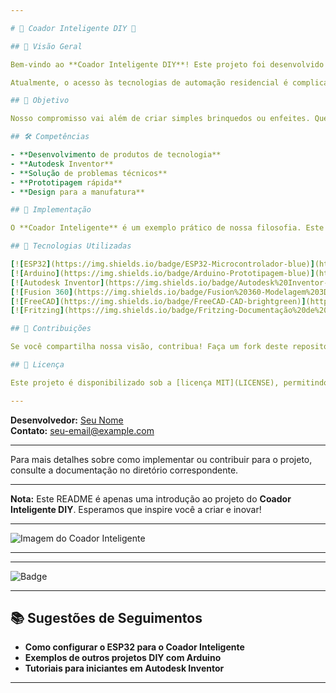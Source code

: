 ```yaml
---

# 🌟 Coador Inteligente DIY 🌟

## 📜 Visão Geral

Bem-vindo ao **Coador Inteligente DIY**! Este projeto foi desenvolvido para conectar o universo maker com aqueles que compartilham o desejo de criar suas próprias soluções tecnológicas. Queremos desmistificar tecnologias avançadas, como ESP32 ou Arduino, tornando-as acessíveis para todos.

Atualmente, o acesso às tecnologias de automação residencial é complicado devido à sua complexidade e custos elevados. Acreditamos que, capacitando as pessoas com ferramentas maker intuitivas, podemos tornar a tecnologia mais acessível e prática para o dia a dia.

## 🎯 Objetivo

Nosso compromisso vai além de criar simples brinquedos ou enfeites. Queremos mostrar que as ferramentas maker podem resolver problemas reais do cotidiano. Esta abordagem é a maneira mais inteligente de posicionar nossos produtos.

## 🛠️ Competências

- **Desenvolvimento de produtos de tecnologia**
- **Autodesk Inventor**
- **Solução de problemas técnicos**
- **Prototipagem rápida**
- **Design para a manufatura**

## 🚀 Implementação

O **Coador Inteligente** é um exemplo prático de nossa filosofia. Este projeto foi desenvolvido com base em nossas competências em desenvolvimento de produtos de tecnologia, utilizando ferramentas como Autodesk Inventor para design e prototipagem rápida para testar e iterar nossas soluções.

## 🔧 Tecnologias Utilizadas

[![ESP32](https://img.shields.io/badge/ESP32-Microcontrolador-blue)](https://www.espressif.com/en/products/socs/esp32)
[![Arduino](https://img.shields.io/badge/Arduino-Prototipagem-blue)](https://www.arduino.cc/)
[![Autodesk Inventor](https://img.shields.io/badge/Autodesk%20Inventor-CAD-orange)](https://www.autodesk.com/products/inventor/overview)
[![Fusion 360](https://img.shields.io/badge/Fusion%20360-Modelagem%203D-orange)](https://www.autodesk.com/products/fusion-360/overview)
[![FreeCAD](https://img.shields.io/badge/FreeCAD-CAD-brightgreen)](https://www.freecadweb.org/)
[![Fritzing](https://img.shields.io/badge/Fritzing-Documentação%20de%20Circuitos-red)](https://fritzing.org/)

## 🤝 Contribuições

Se você compartilha nossa visão, contribua! Faça um fork deste repositório, implemente melhorias ou proponha novas ideias. As possibilidades são empolgantes quando aplicamos a mentalidade DIY em áreas como a inteligência residencial.

## 📄 Licença

Este projeto é disponibilizado sob a [licença MIT](LICENSE), permitindo uso e modificação do código, desde que os devidos créditos sejam dados e as mesmas permissões sejam concedidas aos projetos derivados.

---
```


**Desenvolvedor:** [Seu Nome](https://github.com/seu-usuario)  
**Contato:** seu-email@example.com

---

Para mais detalhes sobre como implementar ou contribuir para o projeto, consulte a documentação no diretório correspondente.

---

**Nota:** Este README é apenas uma introdução ao projeto do **Coador Inteligente DIY**. Esperamos que inspire você a criar e inovar!

---

![Imagem do Coador Inteligente](link-para-imagem)

---


---

![Badge](https://img.shields.io/badge/Projeto-Maker-blue)

---

## 📚 Sugestões de Seguimentos

- **Como configurar o ESP32 para o Coador Inteligente**
- **Exemplos de outros projetos DIY com Arduino**
- **Tutoriais para iniciantes em Autodesk Inventor**

---

